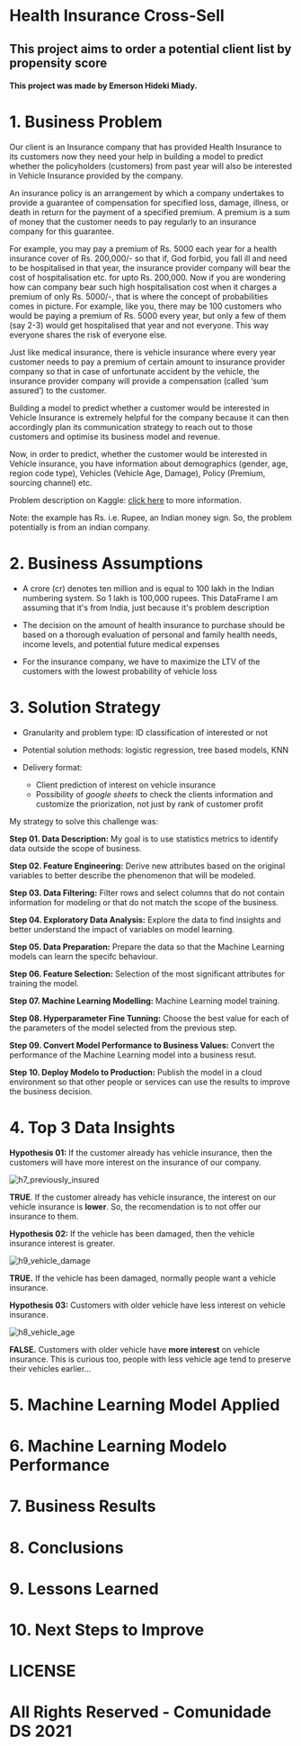 # Health Insurance Cross-Sell

## This project aims to order a potential client list by propensity score

#### This project was made by Emerson Hideki Miady.

# 1. Business Problem

Our client is an Insurance company that has provided Health Insurance to its customers now they need your help in building a model to predict whether the policyholders (customers) from past year will also be interested in Vehicle Insurance provided by the company.

An insurance policy is an arrangement by which a company undertakes to provide a guarantee of compensation for specified loss, damage, illness, or death in return for the payment of a specified premium. A premium is a sum of money that the customer needs to pay regularly to an insurance company for this guarantee.

For example, you may pay a premium of Rs. 5000 each year for a health insurance cover of Rs. 200,000/- so that if, God forbid, you fall ill and need to be hospitalised in that year, the insurance provider company will bear the cost of hospitalisation etc. for upto Rs. 200,000. Now if you are wondering how can company bear such high hospitalisation cost when it charges a premium of only Rs. 5000/-, that is where the concept of probabilities comes in picture. For example, like you, there may be 100 customers who would be paying a premium of Rs. 5000 every year, but only a few of them (say 2-3) would get hospitalised that year and not everyone. This way everyone shares the risk of everyone else.

Just like medical insurance, there is vehicle insurance where every year customer needs to pay a premium of certain amount to insurance provider company so that in case of unfortunate accident by the vehicle, the insurance provider company will provide a compensation (called ‘sum assured’) to the customer.

Building a model to predict whether a customer would be interested in Vehicle Insurance is extremely helpful for the company because it can then accordingly plan its communication strategy to reach out to those customers and optimise its business model and revenue. 

Now, in order to predict, whether the customer would be interested in Vehicle insurance, you have information about demographics (gender, age, region code type), Vehicles (Vehicle Age, Damage), Policy (Premium, sourcing channel) etc.

Problem description on Kaggle: [click here](https://www.kaggle.com/datasets/anmolkumar/health-insurance-cross-sell-prediction/data) to more information.

Note: the example has Rs. i.e. Rupee, an Indian money sign. So, the problem potentially is from an indian company.

# 2. Business Assumptions

- A crore (cr) denotes ten million and is equal to 100 lakh in the Indian numbering system. So 1 lakh is 100,000 rupees. This DataFrame I am assuming that it's from India, just because it's problem description

- The decision on the amount of health insurance to purchase should be based on a thorough evaluation of personal and family health needs, income levels, and potential future medical expenses

- For the insurance company, we have to maximize the LTV of the customers with the lowest probability of vehicle loss

# 3. Solution Strategy

- Granularity and problem type: ID classification of interested or not

- Potential solution methods: logistic regression, tree based models, KNN

- Delivery format:
    - Client prediction of interest on vehicle insurance
    - Possibility of *google sheets* to check the clients information and customize the priorization, not just by rank of customer profit

My strategy to solve this challenge was:

**Step 01. Data Description:** My goal is to use statistics metrics to identify data outside the scope of business.

**Step 02. Feature Engineering:** Derive new attributes based on the original variables to better describe the phenomenon that will be modeled.

**Step 03. Data Filtering:** Filter rows and select columns that do not contain information for modeling or that do not match the scope of the business.

**Step 04. Exploratory Data Analysis:** Explore the data to find insights and better understand the impact of variables on model learning.

**Step 05. Data Preparation:** Prepare the data so that the Machine Learning models can learn the specifc behaviour.

**Step 06. Feature Selection:** Selection of the most significant attributes for training the model.

**Step 07. Machine Learning Modelling:** Machine Learning model training.

**Step 08. Hyperparameter Fine Tunning:** Choose the best value for each of the parameters
 of the model selected from the previous step.

**Step 09. Convert Model Performance to Business Values:** Convert the performance of the Machine Learning model into a business resut. 

**Step 10. Deploy Modelo to Production:** Publish the model in a cloud environment so that other people or services can use the results to improve the business decision.

# 4. Top 3 Data Insights

**Hypothesis 01:** If the customer already has vehicle insurance, then the customers will have more interest on the insurance of our company.

![h7_previously_insured](reports/figures/h7_previously_insured.png)

**TRUE**. If the customer already has vehicle insurance, the interest on our vehicle insurance is **lower**. So, the recomendation is to not offer our insurance to them.

**Hypothesis 02:** If the vehicle has been damaged, then the vehicle insurance interest is greater.

![h9_vehicle_damage](reports/figures/h9_vehicle_damage.png)

**TRUE.** If the vehicle has been damaged, normally people want a vehicle insurance.

**Hypothesis 03:** Customers with older vehicle have less interest on vehicle insurance.

![h8_vehicle_age](reports/figures/h8_vehicle_age.png)

**FALSE.** Customers with older vehicle have **more interest** on vehicle insurance. This is curious too, people with less vehicle age tend to preserve their vehicles earlier...

# 5. Machine Learning Model Applied

# 6. Machine Learning Modelo Performance

# 7. Business Results

# 8. Conclusions

# 9. Lessons Learned

# 10. Next Steps to Improve

# LICENSE

# All Rights Reserved - Comunidade DS 2021
